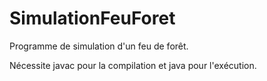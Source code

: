 # SimulationFeuForet

Programme de simulation d'un feu de forêt.

Nécessite javac pour la compilation et java pour l'exécution.
